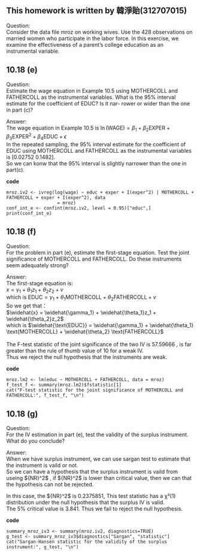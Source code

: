 ## This homework is written by 韓淨貽(312707015)

Question:\
Consider the data file mroz on working wives. Use the 428 observations on married women who participate in the labor force. In this exercise, we examine the effectiveness of a parent’s college education as an instrumental variable.

## 10.18 (e)

Question:\
Estimate the wage equation in Example 10.5 using MOTHERCOLL and FATHERCOLL as the instrumental variables. What is the 95% interval estimate for the coefficient of EDUC? Is it nar- rower or wider than the one in part (c)?

Answer:\
The wage equation in Example 10.5 is $\ln(\text{WAGE}) = \beta_1 + \beta_2 \text{EXPER} + \beta_3 \text{EXPER}^2 + \beta_4 \text{EDUC} + \epsilon$\
In the repeated sampling, the 95% interval estimate for the coefficient of EDUC using MOTHERCOLL and FATHERCOLL as the instrumental variables is [0.02752 0.1482].\
So we can konw that the 95% interval is slightly narrower than the one in part(c).

**code**

```
mroz.iv2 <- ivreg(log(wage) ~ educ + exper + I(exper^2) | MOTHERCOLL + FATHERCOLL + exper + I(exper^2), data
                   = mroz)
conf_int_e <- confint(mroz.iv2, level = 0.95)["educ",]
print(conf_int_e)

```

## 10.18 (f)

Question:\
For the problem in part (e), estimate the first-stage equation. Test the joint significance of MOTHERCOLL and FATHERCOLL. Do these instruments seem adequately strong?

Answer:\
The first-stage equation is:\
$x = \gamma_1 + \theta_1 z_1 + \theta_2 z_2 + v$\
which is $\text{EDUC} = \gamma_1 + \theta_1 \text{MOTHERCOLL} + \theta_2\text{FATHERCOLL} + v$\
So we get that：\
$\widehat{x} = \widehat{\gamma_1} + \widehat{\theta_1}z_1 + \widehat{\theta_2}z_2$\
which is $\widehat{\text{EDUC}} = \widehat{\gamma_1} + \widehat{\theta_1} \text{MOTHERCOLL} + \widehat{\theta_2} \text{FATHERCOLL}$\
\
The F-test statistic of the joint significance of the two IV is 57.59666 , is far greater than the rule of thumb value of 10 for a weak IV.\
Thus we reject the null hypothesis that the instruments are weak.

**code**

```
mroz.lm2 <- lm(educ ~ MOTHERCOLL + FATHERCOLL, data = mroz)
f_test_f <- summary(mroz.lm2)$fstatistic[1]
cat("F-test statistic for the joint significance of MOTHERCOLL and FATHERCOLL:", f_test_f, "\n")

```

## 10.18 (g)

Question:\
For the IV estimation in part (e), test the validity of the surplus instrument. What do you conclude?

Answer:\
When we have surplus instrument, we can use sargan test to estimate that the instrument is vaild or not.\
So we can have a hypothesis that the surplus instrument is vaild from useing $\{NR}^2$ , if $\{NR}^2$ is lower than critical value,
then we can that the hypothesis can not be rejected.

In this case, the $\{NR}^2$ is 0.2375851, This test statistic has a χ²(1) distribution under the null hypothesis that the surplus IV is valid.\
The 5% critical value is 3.841. Thus we fail to reject the null hypothesis.


**code**

```
summary_mroz_iv3 <- summary(mroz.iv2, diagnostics=TRUE)
g_test <- summary_mroz_iv3$diagnostics["Sargan", "statistic"]
cat("Sargan-Hansen statistic for the validity of the surplus instrument:", g_test, "\n")

```
